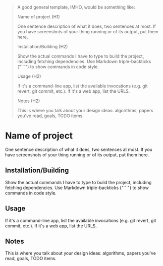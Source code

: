 > A good general template, IMHO, would be something like:
>
> Name of project (H1)
>
> One sentence description of what it does, two sentences at most. If you have screenshots of your thing running or of its output, put them here.
> 
> Installation/Building (H2)
> 
> Show the actual commands I have to type to build the project, including fetching dependencies. Use Markdown triple-backticks ("```") to show commands in code style.
> 
> Usage (H2)
> 
> If it's a command-line app, list the available invocations (e.g. git revert, git commit, etc.). If it's a web app, list the URLS.
> 
> Notes (H2)
> 
> This is where you talk about your design ideas: algorithms, papers you've read, goals, TODO items.



# Name of project

One sentence description of what it does, two sentences at most. If you have screenshots of your thing running or of its output, put them here.

## Installation/Building

Show the actual commands I have to type to build the project, including fetching dependencies. Use Markdown triple-backticks ("```") to show commands in code style.

## Usage

If it's a command-line app, list the available invocations (e.g. git revert, git commit, etc.). If it's a web app, list the URLS.

## Notes

This is where you talk about your design ideas: algorithms, papers you've read, goals, TODO items.
